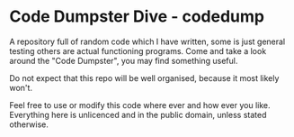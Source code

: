 # Code Dumpster Dive - codedump


A repository full of random code which I have written, some is just general testing others are actual functioning programs. Come and take a look around the "Code Dumpster", you may find something useful.

Do not expect that this repo will be well organised, because it most likely won't.

Feel free to use or modify this code where ever and how ever you like. Everything here is unlicenced and in the public domain, unless stated otherwise.
